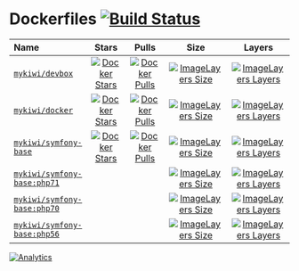 # Dockerfiles [![Build Status](https://travis-ci.org/mykiwi/dockerfiles.svg?branch=master)](https://travis-ci.org/mykiwi/dockerfiles)

| Name | Stars | Pulls | Size | Layers |
| :--- | :---: | :---: | :---: | :---: |
| [`mykiwi/devbox`](https://hub.docker.com/r/mykiwi/devbox/) | [![Docker Stars](https://img.shields.io/docker/stars/mykiwi/devbox.svg?style=plastic)](https://hub.docker.com/r/mykiwi/devbox/) | [![Docker Pulls](https://img.shields.io/docker/pulls/mykiwi/devbox.svg?style=plastic)](https://hub.docker.com/r/mykiwi/devbox/) | [![ImageLayers Size](https://img.shields.io/imagelayers/image-size/mykiwi/devbox/latest.svg?style=plastic)](https://hub.docker.com/r/mykiwi/devbox/) | [![ImageLayers Layers](https://img.shields.io/imagelayers/layers/mykiwi/devbox/latest.svg?style=plastic)](https://hub.docker.com/r/mykiwi/devbox/) |
| [`mykiwi/docker`](https://hub.docker.com/r/mykiwi/docker/) | [![Docker Stars](https://img.shields.io/docker/stars/mykiwi/docker.svg?style=plastic)](https://hub.docker.com/r/mykiwi/docker/) | [![Docker Pulls](https://img.shields.io/docker/pulls/mykiwi/docker.svg?style=plastic)](https://hub.docker.com/r/mykiwi/docker/) | [![ImageLayers Size](https://img.shields.io/imagelayers/image-size/mykiwi/docker/latest.svg?style=plastic)](https://hub.docker.com/r/mykiwi/docker/) | [![ImageLayers Layers](https://img.shields.io/imagelayers/layers/mykiwi/docker/latest.svg?style=plastic)](https://hub.docker.com/r/mykiwi/docker/) |
| [`mykiwi/symfony-base`](https://hub.docker.com/r/mykiwi/symfony-base) | [![Docker Stars](https://img.shields.io/docker/stars/mykiwi/symfony-base.svg?style=plastic)](https://hub.docker.com/r/mykiwi/symfony-base/) | [![Docker Pulls](https://img.shields.io/docker/pulls/mykiwi/symfony-base.svg?style=plastic)](https://hub.docker.com/r/mykiwi/symfony-base/) | [![ImageLayers Size](https://img.shields.io/imagelayers/image-size/mykiwi/symfony-base/latest.svg?style=plastic)](https://hub.docker.com/r/mykiwi/symfony-base/) | [![ImageLayers Layers](https://img.shields.io/imagelayers/layers/mykiwi/symfony-base/latest.svg?style=plastic)](https://hub.docker.com/r/mykiwi/symfony-base/) |
| [`mykiwi/symfony-base:php71`](/symfony-base/php71/docker/php/Dockerfile) | | | [![ImageLayers Size](https://img.shields.io/imagelayers/image-size/mykiwi/symfony-base/php71.svg?style=plastic)](https://hub.docker.com/r/mykiwi/symfony-base/) | [![ImageLayers Layers](https://img.shields.io/imagelayers/layers/mykiwi/symfony-base/php71.svg?style=plastic)](https://hub.docker.com/r/mykiwi/symfony-base/) |
| [`mykiwi/symfony-base:php70`](/symfony-base/php70/docker/php/Dockerfile) | | | [![ImageLayers Size](https://img.shields.io/imagelayers/image-size/mykiwi/symfony-base/php70.svg?style=plastic)](https://hub.docker.com/r/mykiwi/symfony-base/) | [![ImageLayers Layers](https://img.shields.io/imagelayers/layers/mykiwi/symfony-base/php70.svg?style=plastic)](https://hub.docker.com/r/mykiwi/symfony-base/) |
| [`mykiwi/symfony-base:php56`](/symfony-base/php56/docker/php/Dockerfile) | | | [![ImageLayers Size](https://img.shields.io/imagelayers/image-size/mykiwi/symfony-base/php56.svg?style=plastic)](https://hub.docker.com/r/mykiwi/symfony-base/) | [![ImageLayers Layers](https://img.shields.io/imagelayers/layers/mykiwi/symfony-base/php56.svg?style=plastic)](https://hub.docker.com/r/mykiwi/symfony-base/) |

[![Analytics](https://ga-beacon.appspot.com/UA-91799310-1/github/mykiwi/dockerfiles)](https://github.com/igrigorik/ga-beacon)
